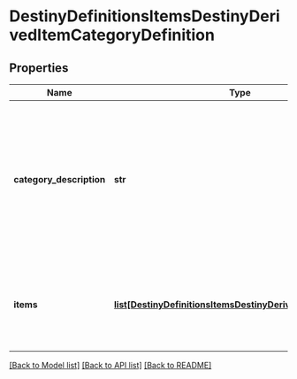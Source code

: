 # DestinyDefinitionsItemsDestinyDerivedItemCategoryDefinition

## Properties
Name | Type | Description | Notes
------------ | ------------- | ------------- | -------------
**category_description** | **str** | The localized string for the category title. This will be something describing the items you can get as a group, or your likelihood/the quantity you&#39;ll get. | [optional] 
**items** | [**list[DestinyDefinitionsItemsDestinyDerivedItemDefinition]**](DestinyDefinitionsItemsDestinyDerivedItemDefinition.md) | This is the list of all of the items for this category and the basic properties we&#39;ll know about them. | [optional] 

[[Back to Model list]](../README.md#documentation-for-models) [[Back to API list]](../README.md#documentation-for-api-endpoints) [[Back to README]](../README.md)


